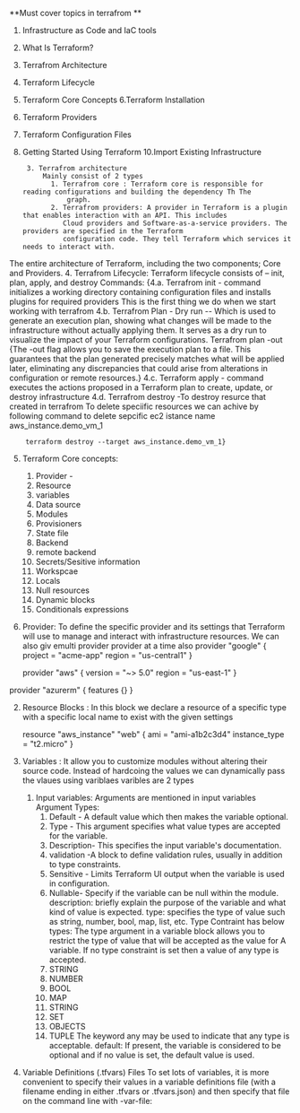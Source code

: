 **Must cover topics in terrafrom **
1. Infrastructure as Code and IaC tools
2. What Is Terraform?
3. Terrafrom Architecture
4. Terraform Lifecycle
5. Terraform Core Concepts
6.Terraform Installation
7. Terraform Providers
8. Terraform Configuration Files
9. Getting Started Using Terraform
10.Import Existing Infrastructure

        3. Terrafrom architecture
            Mainly consist of 2 types
              1. Terrafrom core : Terraform core is responsible for reading configurations and building the dependency Th The 
                  graph.
              2. Terrafrom providers: A provider in Terraform is a plugin that enables interaction with an API. This includes 
                 Cloud providers and Software-as-a-service providers. The providers are specified in the Terraform 
                 configuration code. They tell Terraform which services it needs to interact with.
   
The entire architecture of Terraform, including the two components; Core and Providers. 
4. Terrafrom Lifecycle: Terraform lifecycle consists of – init, plan, apply, and destroy
 Commands: 
  {4.a. Terrafrom init - command initializes a working directory containing configuration files and installs plugins for 
       required providers This is the first thing we do when we start working with terrafrom 
  4.b. Terrafrom Plan - Dry run -- Which is used to generate an execution plan, showing what changes will be made to the 
       infrastructure without actually applying them. It serves as a dry run to visualize the impact of your Terraform 
       configurations.
         Terrafrom plan -out {The -out flag allows you to save the execution plan to a file. This guarantees that the plan 
         generated precisely matches what will be applied later, eliminating any discrepancies that could arise from 
         alterations in configuration or remote resources.}
  4.c. Terraform apply - command executes the actions proposed in a Terraform plan to create, update, or destroy 
       infrastructure
  4.d. Terrafrom destroy -To destroy resurce that created in terrafrom 
       To delete speciific resources we can achive by following command to delete sepcific ec2 istance name 
       aws_instance.demo_vm_1
       
        terraform destroy --target aws_instance.demo_vm_1}

5. Terraform Core concepts:
    1. Provider - 
    2. Resource
    3. variables
    4. Data source
    5. Modules
    6. Provisioners
    7. State file
    8. Backend
    9. remote backend
    10. Secrets/Sesitive information
    11. Workspcae
    12. Locals
    13. Null resources
    14. Dynamic blocks
    15. Conditionals expressions
  1. Provider: To define the specific provider and its settings that Terraform will use to manage and interact with infrastructure resources. We can also giv emulti provider provider at a time also 
     provider "google" {
  project = "acme-app"
  region  = "us-central1"
}

     provider "aws" {
  version = "~> 5.0"
  region  = "us-east-1"
}

provider "azurerm" {
  features {}
}

2. Resource Blocks : In this block we declare a resource of a specific type with a specific local name to exist with the given settings

    resource "aws_instance" "web" {
  ami           = "ami-a1b2c3d4"
  instance_type = "t2.micro"
}

3. Variables : It allow you to customize modules without altering their source code. Instead of hardcoing the values we can dynamically pass the vlaues using variblaes
    varibles are  2 types
   1. Input variables: Arguments are mentioned in input variables
      Argument Types:
      1. Default  - A default value which then makes the variable optional.
      2. Type - This argument specifies what value types are accepted for the variable.
      3. Description- This specifies the input variable's documentation.
      4. validation -A block to define validation rules, usually in addition to type constraints.
      5. Sensitive - Limits Terraform UI output when the variable is used in configuration.
      6. Nullable-  Specify if the variable can be null within the module.
      description: briefly explain the purpose of the variable and what kind of value is expected.
      type: specifies the type of value such as string, number, bool, map, list, etc.
      Type Contraint has below types:
       The type argument in a variable block allows you to restrict the type of value that will be accepted as the value 
      for 
       A variable. If no type constraint is set then a value of any type is accepted.
      1. STRING
      2. NUMBER
      3. BOOL
      4. MAP
      5. STRING
      6. SET
      7. OBJECTS
      8. TUPLE
         The keyword any may be used to indicate that any type is acceptable.
      default: If present, the variable is considered to be optional and if no value is set, the default value is used.
2. Variable Definitions (.tfvars) Files
To set lots of variables, it is more convenient to specify their values in a variable definitions file (with a filename ending in either .tfvars or .tfvars.json) and then specify that file on the command line with -var-file:        
      
